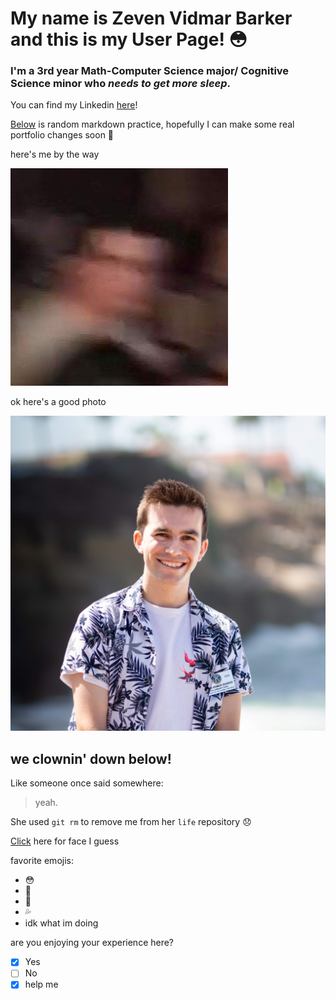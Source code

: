 # My name is Zeven Vidmar Barker and this is my User Page! :flushed:
### I'm a 3rd year **Math-Computer Science** major/ **Cognitive Science** minor who *needs to get more sleep*.

You can find my Linkedin [here](https://www.linkedin.com/in/zevenvb/)!

[Below]() is random markdown practice, hopefully I can make some real portfolio changes soon :slightly_smiling_face:

here's me by the way

![](assets/blurrymug.jpeg)

ok here's a good photo

![](assets/sunnymug.jpg) 

## we clownin' down below!
Like someone once said somewhere:
>yeah.

She used `git rm` to remove me from her `life` repository :disappointed:

[Click](assets/sunnymug.jpg) here for face I guess

favorite emojis:
- :flushed:
- :drooling_face:
- :moyai:
- :sweat_drops:
- idk what im doing

are you enjoying your experience here?
- [x] Yes
- [ ] No
- [x] help me 
